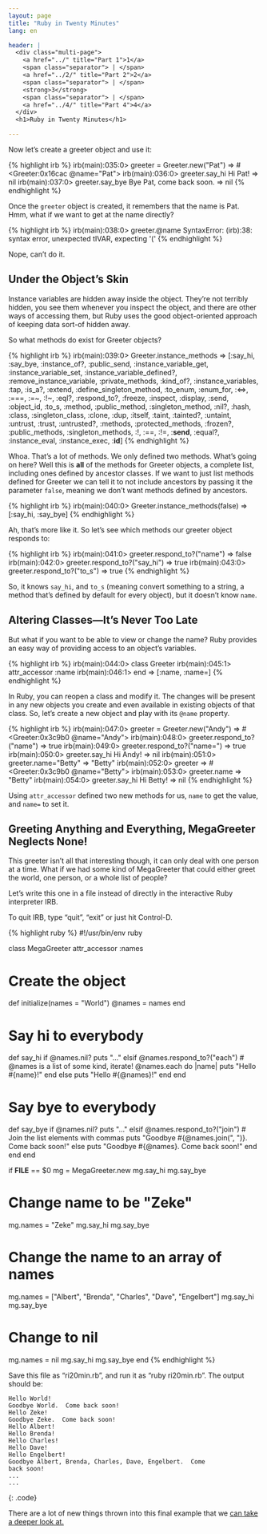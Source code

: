 ```yaml
---
layout: page
title: "Ruby in Twenty Minutes"
lang: en

header: |
  <div class="multi-page">
    <a href="../" title="Part 1">1</a>
    <span class="separator"> | </span>
    <a href="../2/" title="Part 2">2</a>
    <span class="separator"> | </span>
    <strong>3</strong>
    <span class="separator"> | </span>
    <a href="../4/" title="Part 4">4</a>
  </div>
  <h1>Ruby in Twenty Minutes</h1>

---
```


Now let’s create a greeter object and use it:

{% highlight irb %}
irb(main):035:0> greeter = Greeter.new("Pat")
=> #<Greeter:0x16cac @name="Pat">
irb(main):036:0> greeter.say_hi
Hi Pat!
=> nil
irb(main):037:0> greeter.say_bye
Bye Pat, come back soon.
=> nil
{% endhighlight %}

Once the `greeter` object is created, it remembers that the name is Pat. Hmm,
what if we want to get at the name directly?

{% highlight irb %}
irb(main):038:0> greeter.@name
SyntaxError: (irb):38: syntax error, unexpected tIVAR, expecting '('
{% endhighlight %}

Nope, can’t do it.

## Under the Object’s Skin

Instance variables are hidden away inside the object. They’re not
terribly hidden, you see them whenever you inspect the object, and there
are other ways of accessing them, but Ruby uses the good object-oriented
approach of keeping data sort-of hidden away.

So what methods do exist for Greeter objects?

{% highlight irb %}
irb(main):039:0> Greeter.instance_methods
=> [:say_hi, :say_bye, :instance_of?, :public_send,
    :instance_variable_get, :instance_variable_set,
    :instance_variable_defined?, :remove_instance_variable,
    :private_methods, :kind_of?, :instance_variables, :tap,
    :is_a?, :extend, :define_singleton_method, :to_enum,
    :enum_for, :<=>, :===, :=~, :!~, :eql?, :respond_to?,
    :freeze, :inspect, :display, :send, :object_id, :to_s,
    :method, :public_method, :singleton_method, :nil?, :hash,
    :class, :singleton_class, :clone, :dup, :itself, :taint,
    :tainted?, :untaint, :untrust, :trust, :untrusted?, :methods,
    :protected_methods, :frozen?, :public_methods, :singleton_methods,
    :!, :==, :!=, :__send__, :equal?, :instance_eval, :instance_exec, :__id__]
{% endhighlight %}

Whoa. That’s a lot of methods. We only defined two methods. What’s going
on here? Well this is **all** of the methods for Greeter objects, a
complete list, including ones defined by ancestor classes. If we want to
just list methods defined for Greeter we can tell it to not include
ancestors by passing it the parameter `false`, meaning we don’t want
methods defined by ancestors.

{% highlight irb %}
irb(main):040:0> Greeter.instance_methods(false)
=> [:say_hi, :say_bye]
{% endhighlight %}

Ah, that’s more like it. So let’s see which methods our greeter object
responds to:

{% highlight irb %}
irb(main):041:0> greeter.respond_to?("name")
=> false
irb(main):042:0> greeter.respond_to?("say_hi")
=> true
irb(main):043:0> greeter.respond_to?("to_s")
=> true
{% endhighlight %}

So, it knows `say_hi`, and `to_s` (meaning convert something to a
string, a method that’s defined by default for every object), but it
doesn’t know `name`.

## Altering Classes—It’s Never Too Late

But what if you want to be able to view or change the name? Ruby
provides an easy way of providing access to an object’s variables.

{% highlight irb %}
irb(main):044:0> class Greeter
irb(main):045:1>   attr_accessor :name
irb(main):046:1> end
=> [:name, :name=]
{% endhighlight %}

In Ruby, you can reopen a class and modify it. The changes will
be present in any new objects you create and even available in existing
objects of that class. So, let’s create a new object and play with its
`@name` property.

{% highlight irb %}
irb(main):047:0> greeter = Greeter.new("Andy")
=> #<Greeter:0x3c9b0 @name="Andy">
irb(main):048:0> greeter.respond_to?("name")
=> true
irb(main):049:0> greeter.respond_to?("name=")
=> true
irb(main):050:0> greeter.say_hi
Hi Andy!
=> nil
irb(main):051:0> greeter.name="Betty"
=> "Betty"
irb(main):052:0> greeter
=> #<Greeter:0x3c9b0 @name="Betty">
irb(main):053:0> greeter.name
=> "Betty"
irb(main):054:0> greeter.say_hi
Hi Betty!
=> nil
{% endhighlight %}

Using `attr_accessor` defined two new methods for us, `name` to get the
value, and `name=` to set it.

## Greeting Anything and Everything, MegaGreeter Neglects None!

This greeter isn’t all that interesting though, it can only deal with
one person at a time. What if we had some kind of MegaGreeter that could
either greet the world, one person, or a whole list of people?

Let’s write this one in a file instead of directly in the interactive
Ruby interpreter IRB.

To quit IRB, type “quit”, “exit” or just hit Control-D.

{% highlight ruby %}
#!/usr/bin/env ruby

class MegaGreeter
  attr_accessor :names

  # Create the object
  def initialize(names = "World")
    @names = names
  end

  # Say hi to everybody
  def say_hi
    if @names.nil?
      puts "..."
    elsif @names.respond_to?("each")
      # @names is a list of some kind, iterate!
      @names.each do |name|
        puts "Hello #{name}!"
      end
    else
      puts "Hello #{@names}!"
    end
  end

  # Say bye to everybody
  def say_bye
    if @names.nil?
      puts "..."
    elsif @names.respond_to?("join")
      # Join the list elements with commas
      puts "Goodbye #{@names.join(", ")}.  Come back soon!"
    else
      puts "Goodbye #{@names}.  Come back soon!"
    end
  end
end


if __FILE__ == $0
  mg = MegaGreeter.new
  mg.say_hi
  mg.say_bye

  # Change name to be "Zeke"
  mg.names = "Zeke"
  mg.say_hi
  mg.say_bye

  # Change the name to an array of names
  mg.names = ["Albert", "Brenda", "Charles",
              "Dave", "Engelbert"]
  mg.say_hi
  mg.say_bye

  # Change to nil
  mg.names = nil
  mg.say_hi
  mg.say_bye
end
{% endhighlight %}

Save this file as “ri20min.rb”, and run it as “ruby ri20min.rb”. The
output should be:

    Hello World!
    Goodbye World.  Come back soon!
    Hello Zeke!
    Goodbye Zeke.  Come back soon!
    Hello Albert!
    Hello Brenda!
    Hello Charles!
    Hello Dave!
    Hello Engelbert!
    Goodbye Albert, Brenda, Charles, Dave, Engelbert.  Come
    back soon!
    ...
    ...
{: .code}

There are a lot of new things thrown into this final example that we
[can take a deeper look at.](../4/)
